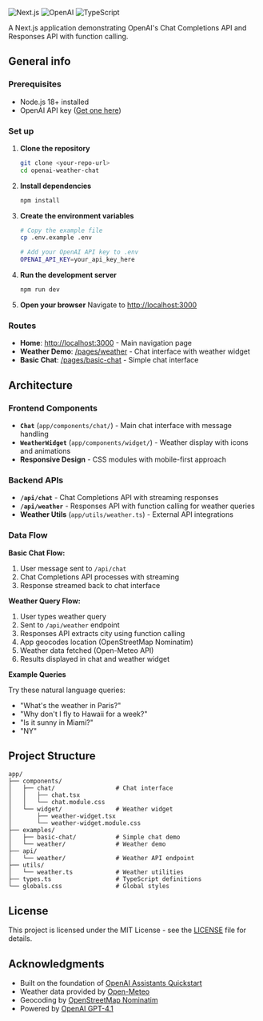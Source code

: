 ![Next.js](https://img.shields.io/badge/Next.js-14.2-black?style=flat-square&logo=next.js)
![OpenAI](https://img.shields.io/badge/OpenAI-GPT--4.1-green?style=flat-square&logo=openai)
![TypeScript](https://img.shields.io/badge/TypeScript-5.4-blue?style=flat-square&logo=typescript)

A Next.js application demonstrating OpenAI's Chat Completions API and Responses API with function calling.

## General info

### Prerequisites

-   Node.js 18+ installed
-   OpenAI API key ([Get one here](https://platform.openai.com/api-keys))

### Set up

1. **Clone the repository**

    ```bash
    git clone <your-repo-url>
    cd openai-weather-chat
    ```

2. **Install dependencies**

    ```bash
    npm install
    ```

3. **Create the environment variables**

    ```bash
    # Copy the example file
    cp .env.example .env

    # Add your OpenAI API key to .env
    OPENAI_API_KEY=your_api_key_here
    ```

4. **Run the development server**

    ```bash
    npm run dev
    ```

5. **Open your browser**
   Navigate to [http://localhost:3000](http://localhost:3000)

### Routes

-   **Home**: [http://localhost:3000](http://localhost:3000) - Main navigation page
-   **Weather Demo**: [/pages/weather](http://localhost:3000/pages/weather) - Chat interface with weather widget
-   **Basic Chat**: [/pages/basic-chat](http://localhost:3000/pages/basic-chat) - Simple chat interface

## Architecture

### Frontend Components

-   **`Chat`** (`app/components/chat/`) - Main chat interface with message handling
-   **`WeatherWidget`** (`app/components/widget/`) - Weather display with icons and animations
-   **Responsive Design** - CSS modules with mobile-first approach

### Backend APIs

-   **`/api/chat`** - Chat Completions API with streaming responses
-   **`/api/weather`** - Responses API with function calling for weather queries
-   **Weather Utils** (`app/utils/weather.ts`) - External API integrations

### Data Flow

**Basic Chat Flow:**

1. User message sent to `/api/chat`
2. Chat Completions API processes with streaming
3. Response streamed back to chat interface

**Weather Query Flow:**

1. User types weather query
2. Sent to `/api/weather` endpoint
3. Responses API extracts city using function calling
4. App geocodes location (OpenStreetMap Nominatim)
5. Weather data fetched (Open-Meteo API)
6. Results displayed in chat and weather widget

**Example Queries**

Try these natural language queries:

-   "What's the weather in Paris?"
-   "Why don't I fly to Hawaii for a week?"
-   "Is it sunny in Miami?"
-   "NY"

## Project Structure

```
app/
├── components/
│   ├── chat/                 # Chat interface
│   │   ├── chat.tsx
│   │   └── chat.module.css
│   └── widget/               # Weather widget
│       ├── weather-widget.tsx
│       └── weather-widget.module.css
├── examples/
│   ├── basic-chat/           # Simple chat demo
│   └── weather/              # Weather demo
├── api/
│   └── weather/              # Weather API endpoint
├── utils/
│   └── weather.ts            # Weather utilities
├── types.ts                  # TypeScript definitions
└── globals.css               # Global styles
```

## License

This project is licensed under the MIT License - see the [LICENSE](LICENSE) file for details.

## Acknowledgments

-   Built on the foundation of [OpenAI Assistants Quickstart](https://github.com/openai/openai-assistants-quickstart)
-   Weather data provided by [Open-Meteo](https://open-meteo.com/)
-   Geocoding by [OpenStreetMap Nominatim](https://nominatim.openstreetmap.org/)
-   Powered by [OpenAI GPT-4.1](https://openai.com/)
